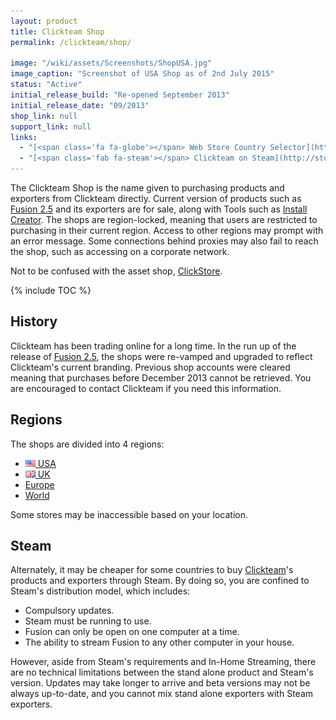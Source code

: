 ```yaml
---
layout: product
title: Clickteam Shop
permalink: /clickteam/shop/

image: "/wiki/assets/Screenshots/ShopUSA.jpg"
image_caption: "Screenshot of USA Shop as of 2nd July 2015"
status: "Active"
initial_release_build: "Re-opened September 2013"
initial_release_date: "09/2013"
shop_link: null
support_link: null
links:
  - "[<span class='fa fa-globe'></span> Web Store Country Selector](http://www.clickteam.com/web-shop)"
  - "[<span class='fab fa-steam'></span> Clickteam on Steam](http://store.steampowered.com/search/?developer=Clickteam)"
---
```


The Clickteam Shop is the name given to purchasing products and exporters from
Clickteam directly. Current version of products such as [Fusion 2.5](/fusion/2.5/) and its exporters
are for sale, along with Tools such as [Install Creator](/tools/install-creator/). The shops are region-locked,
meaning that users are restricted to purchasing in their current region. Access
to other regions may prompt with an error message. Some connections behind proxies
may also fail to reach the shop, such as accessing on a corporate network.

Not to be confused with the asset shop, [ClickStore](/clickstore/).

{% include TOC %}

## History
Clickteam has been trading online for a long time. In the run up of the release of [Fusion 2.5](/fusion/2.5/),
the shops were re-vamped and upgraded to reflect Clickteam's current branding. Previous shop
accounts were cleared meaning that purchases before December 2013 cannot be retrieved.
You are encouraged to contact Clickteam if you need this information.

## Regions
The shops are divided into 4 regions:

* [![USA](/wiki/assets/Locales/us.png) USA](https://shop.clickteam.com/usa/)
* [![UK](/wiki/assets/Locales/gb.png) UK](https://shop.clickteam.com/uk/)
* [<span class="fa fa-globe"></span> Europe](https://shop.clickteam.com/europe/)
* [<span class="fa fa-globe"></span> World](hhttps://shop.clickteam.com/world/)

Some stores may be inaccessible based on your location.

## Steam
Alternately, it may be cheaper for some countries to buy [Clickteam](/clickteam/)'s products and
exporters through Steam. By doing so, you are confined to Steam's distribution model,
which includes:

* Compulsory updates.
* Steam must be running to use.
* Fusion can only be open on one computer at a time.
* The ability to stream Fusion to any other computer in your house.

However, aside from Steam's requirements and In-Home Streaming, there are no technical
limitations between the stand alone product and Steam's version. Updates may take
longer to arrive and beta versions may not be always up-to-date, and you cannot mix
stand alone exporters with Steam exporters.
